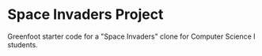 # Space Invaders Project
Greenfoot starter code for a "Space Invaders" clone for
Computer Science I students.
